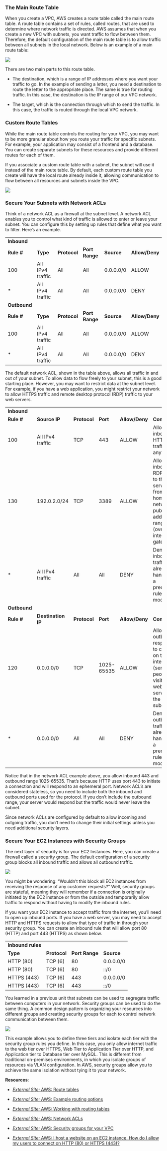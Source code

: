 ### The Main Route Table

When you create a VPC, AWS creates a route table called the main route table. A route table contains a set of rules, called routes, that are used to determine where network traffic is directed. AWS assumes that when you create a new VPC with subnets, you want traffic to flow between them. Therefore, the default configuration of the main route table is to allow traffic between all subnets in the local network. Below is an example of a main route table:

![](https://d3c33hcgiwev3.cloudfront.net/imageAssetProxy.v1/Kk8yNRHvSz-3ozZzTv2Qiw_8f53ed929af84411b70454496af5c0f1_image.png?expiry=1753315200000&hmac=K0vPVQBEc7GMiMFhb1NJvFZyFdVTQQCPsCGMXraUbh4)

There are two main parts to this route table.

- The destination, which is a range of IP addresses where you want your traffic to go. In the example of sending a letter, you need a destination to route the letter to the appropriate place. The same is true for routing traffic. In this case, the destination is the IP range of our VPC network.
    
- The target, which is the connection through which to send the traffic. In this case, the traffic is routed through the local VPC network.
    

### Custom Route Tables

While the main route table controls the routing for your VPC, you may want to be more granular about how you route your traffic for specific subnets. For example, your application may consist of a frontend and a database. You can create separate subnets for these resources and provide different routes for each of them.

If you associate a custom route table with a subnet, the subnet will use it instead of the main route table. By default, each custom route table you create will have the local route already inside it, allowing communication to flow between all resources and subnets inside the VPC.

![](https://d3c33hcgiwev3.cloudfront.net/imageAssetProxy.v1/lzRNbgqzQQioh0fpHy6zWg_bd8b7ce5e5514fd39b01059f416511f1_image.png?expiry=1753315200000&hmac=VBkDXrjyPpUAVsJj36hB6BXnwsFRwEdpP0Abfeq6zwY)

### **Secure Your Subnets with Network ACLs**

Think of a network ACL as a firewall at the subnet level. A network ACL enables you to control what kind of traffic is allowed to enter or leave your subnet. You can configure this by setting up rules that define what you want to filter. Here’s an example.

|   |   |   |   |   |   |
|---|---|---|---|---|---|
|**Inbound**||||||
|**Rule #**|**Type**|**Protocol**|**Port Range**|**Source**|**Allow/Deny**|
|100|All IPv4 traffic|All|All|0.0.0.0/0|ALLOW|
|*|All IPv4 traffic|All|All|0.0.0.0/0|DENY|
|**Outbound**||||||
|**Rule #**|**Type**|**Protocol**|**Port Range**|**Source**|**Allow/Deny**|
|100|All IPv4 traffic|All|All|0.0.0.0/0|ALLOW|
|*|All IPv4 traffic|All|All|0.0.0.0/0|DENY|

The default network ACL, shown in the table above, allows all traffic in and out of your subnet. To allow data to flow freely to your subnet, this is a good starting place. However, you may want to restrict data at the subnet level. For example, if you have a web application, you might restrict your network to allow HTTPS traffic and remote desktop protocol (RDP) traffic to your web servers.

|   |   |   |   |   |   |
|---|---|---|---|---|---|
|**Inbound**||||||
|**Rule #**|**Source IP**|**Protocol**|**Port**|**Allow/Deny**|**Comments**|
|100|All IPv4 traffic|TCP|443|ALLOW|Allows inbound HTTPS traffic from anywhere|
|130|192.0.2.0/24|TCP|3389|ALLOW|Allows inbound RDP traffic to the web servers from your home network’s public IP address range (over the internet gateway)|
|*|All IPv4 traffic|All|All|DENY|Denies all inbound traffic not already handled by a preceding rule (not modifiable)|
|**Outbound**||||||
|**Rule #**|**Destination IP**|**Protocol**|**Port**|**Allow/Deny**|**Comments**|
|120|0.0.0.0/0|TCP|1025-65535|ALLOW|Allows outbound responses to clients on the internet (serving people visiting the web servers in the subnet)|
|*|0.0.0.0/0|All|All|DENY|Denies all outbound traffic not already handled by a preceding rule (not modifiable)|

Notice that in the network ACL example above, you allow inbound 443 and outbound range 1025-65535. That’s because HTTP uses port 443 to initiate a connection and will respond to an ephemeral port. Network ACL’s are considered stateless, so you need to include both the inbound and outbound ports used for the protocol. If you don’t include the outbound range, your server would respond but the traffic would never leave the subnet.

Since network ACLs are configured by default to allow incoming and outgoing traffic, you don’t need to change their initial settings unless you need additional security layers.

### **Secure Your EC2 Instances with Security Groups**

The next layer of security is for your EC2 Instances. Here, you can create a firewall called a security group. The default configuration of a security group blocks all inbound traffic and allows all outbound traffic.

![](https://d3c33hcgiwev3.cloudfront.net/imageAssetProxy.v1/Ni24l5B5SoaYmp1OvF44jA_037b5dbdff6f459494c8430d391a62f1_image.png?expiry=1753315200000&hmac=7o8ybgq898CupZi5Psirwc8iA7ytJoVzAzAwbH4xaY0)

You might be wondering: “Wouldn’t this block all EC2 instances from receiving the response of any customer requests?” Well, security groups are stateful, meaning they will remember if a connection is originally initiated by the EC2 instance or from the outside and temporarily allow traffic to respond without having to modify the inbound rules.

If you want your EC2 instance to accept traffic from the internet, you’ll need to open up inbound ports. If you have a web server, you may need to accept HTTP and HTTPS requests to allow that type of traffic in through your security group. You can create an inbound rule that will allow port 80 (HTTP) and port 443 (HTTPS) as shown below.

|   |   |   |   |
|---|---|---|---|
|**Inbound rules**||||
|**Type**|**Protocol**|**Port Range**|**Source**|
|HTTP (80)|TCP (6)|80|0.0.0.0/0|
|HTTP (80)|TCP (6)|80|::/0|
|HTTPS (443)|TCP (6)|443|0.0.0.0/0|
|HTTPS (443)|TCP (6)|443|::/0|

You learned in a previous unit that subnets can be used to segregate traffic between computers in your network. Security groups can be used to do the same thing. A common design pattern is organizing your resources into different groups and creating security groups for each to control network communication between them.

![](https://d3c33hcgiwev3.cloudfront.net/imageAssetProxy.v1/n5jUZ0gkTNayc1-7y2gc9A_bdd3e36730bb4985b7ad28355241dcf1_image.png?expiry=1753315200000&hmac=JTc9w_ybxneIsyFieMve-AiYq9pGIgO1-q7SIyuaqMo)

This example allows you to define three tiers and isolate each tier with the security group rules you define. In this case, you only allow internet traffic to the web tier over HTTPS, Web Tier to Application Tier over HTTP, and Application tier to Database tier over MySQL. This is different from traditional on-premises environments, in which you isolate groups of resources via VLAN configuration. In AWS, security groups allow you to achieve the same isolation without tying it to your network.

**Resources**:

- [_External Site:_ AWS: Route tables](https://docs.aws.amazon.com/vpc/latest/userguide/VPC_Route_Tables.html)
    

- [_External Site:_ AWS: Example routing options](https://docs.aws.amazon.com/vpc/latest/userguide/route-table-options.html)
    

- [_External Site:_ AWS: Working with routing tables](https://docs.aws.amazon.com/vpc/latest/userguide/WorkWithRouteTables.html)
    

- [_External Site:_ AWS: Network ACLs](https://docs.aws.amazon.com/vpc/latest/userguide/vpc-network-acls.html)
    

- [_External Site:_ AWS: Security groups for your VPC](https://docs.aws.amazon.com/vpc/latest/userguide/VPC_SecurityGroups.html)
    

- [_External Site:_ AWS: I host a website on an EC2 instance. How do I allow my users to connect on HTTP (80) or HTTPS (443)?](https://aws.amazon.com/premiumsupport/knowledge-center/connect-http-https-ec2/)
